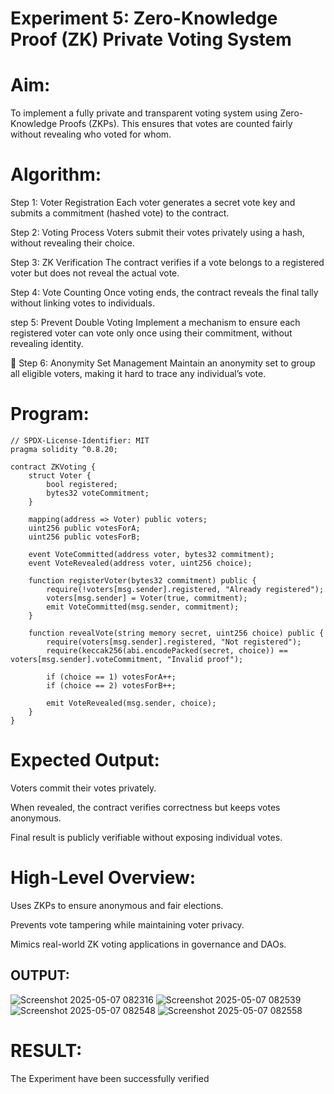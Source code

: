 # Experiment 5: Zero-Knowledge Proof (ZK) Private Voting System
# Aim:
To implement a fully private and transparent voting system using Zero-Knowledge Proofs (ZKPs). This ensures that votes are counted fairly without revealing who voted for whom.

# Algorithm:
Step 1: Voter Registration
Each voter generates a secret vote key and submits a commitment (hashed vote) to the contract.


Step 2: Voting Process
Voters submit their votes privately using a hash, without revealing their choice.


Step 3: ZK Verification
The contract verifies if a vote belongs to a registered voter but does not reveal the actual vote.


Step 4: Vote Counting
Once voting ends, the contract reveals the final tally without linking votes to individuals.

step 5: Prevent Double Voting
Implement a mechanism to ensure each registered voter can vote only once using their commitment, without revealing identity.

🔐 Step 6: Anonymity Set Management
Maintain an anonymity set to group all eligible voters, making it hard to trace any individual’s vote.

# Program:
```
// SPDX-License-Identifier: MIT
pragma solidity ^0.8.20;

contract ZKVoting {
    struct Voter {
        bool registered;
        bytes32 voteCommitment;
    }

    mapping(address => Voter) public voters;
    uint256 public votesForA;
    uint256 public votesForB;

    event VoteCommitted(address voter, bytes32 commitment);
    event VoteRevealed(address voter, uint256 choice);

    function registerVoter(bytes32 commitment) public {
        require(!voters[msg.sender].registered, "Already registered");
        voters[msg.sender] = Voter(true, commitment);
        emit VoteCommitted(msg.sender, commitment);
    }

    function revealVote(string memory secret, uint256 choice) public {
        require(voters[msg.sender].registered, "Not registered");
        require(keccak256(abi.encodePacked(secret, choice)) == voters[msg.sender].voteCommitment, "Invalid proof");

        if (choice == 1) votesForA++;
        if (choice == 2) votesForB++;

        emit VoteRevealed(msg.sender, choice);
    }
}

```
# Expected Output:
Voters commit their votes privately.


When revealed, the contract verifies correctness but keeps votes anonymous.


Final result is publicly verifiable without exposing individual votes.



# High-Level Overview:
Uses ZKPs to ensure anonymous and fair elections.


Prevents vote tampering while maintaining voter privacy.


Mimics real-world ZK voting applications in governance and DAOs.
## OUTPUT:
![Screenshot 2025-05-07 082316](https://github.com/user-attachments/assets/ac5cb0eb-3013-43f6-a40e-06cb5bd698c3)
![Screenshot 2025-05-07 082539](https://github.com/user-attachments/assets/571d7e31-7ba2-4a83-94a6-65535acd368a)
![Screenshot 2025-05-07 082548](https://github.com/user-attachments/assets/e797b9f4-02ed-4491-aa80-ef386c54995e)
![Screenshot 2025-05-07 082558](https://github.com/user-attachments/assets/4ba68520-bad6-4ae1-94c5-abd6af9093fb)

# RESULT: 
The Experiment have been successfully verified
